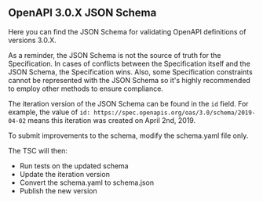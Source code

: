 OpenAPI 3.0.X JSON Schema
---

Here you can find the JSON Schema for validating OpenAPI definitions of versions 3.0.X.

As a reminder, the JSON Schema is not the source of truth for the Specification. In cases of conflicts between the Specification itself and the JSON Schema, the Specification wins. Also, some Specification constraints cannot be represented with the JSON Schema so it's highly recommended to employ other methods to ensure compliance.

The iteration version of the JSON Schema can be found in the `id` field. For example, the value of `id: https://spec.openapis.org/oas/3.0/schema/2019-04-02` means this iteration was created on April 2nd, 2019.

To submit improvements to the schema, modify the schema.yaml file only.

The TSC will then:
- Run tests on the updated schema
- Update the iteration version
- Convert the schema.yaml to schema.json
- Publish the new version